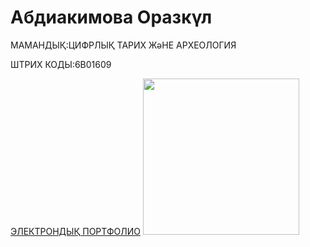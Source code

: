 <HTML>
<HEAD>
  <TITLE> МЕНІҢ САЙТЫМ </TITLE>
</HEAD>
<BODY>
  <P><H1> Абдиакимова Оразкүл </H1></P>
  <P> МАМАНДЫҚ:ЦИФРЛЫҚ ТАРИХ ЖәНЕ АРХЕОЛОГИЯ </P>
  <P> ШТРИХ КОДЫ:6В01609 </P>
  <A HREF="https://abdiakimovaorazkul.wixsite.com/my-site">ЭЛЕКТРОНДЫҚ ПОРТФОЛИО</A>
  <IMG SRC="https://static.wixstatic.com/media/485a96_8c58c0ab01bb457996885bf09419ff62~mv2.jpeg/v1/fill/w_337,h_482,al_c,q_80,enc_auto/485a96_8c58c0ab01bb457996885bf09419ff62~mv2.jpeg" width="250"/>  
</BODY>
</HTML>
